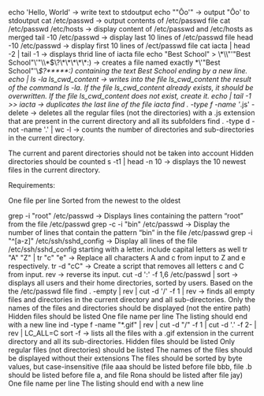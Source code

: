 echo 'Hello, World' -> write text to stdoutput
echo "\"Ôo'" -> output "Ôo' to stdoutput
cat /etc/passwd -> output contents of /etc/passwd file
cat /etc/passwd /etc/hosts -> display content of /etc/passwd and /etc/hosts as merged
tail -10 /etc/passwd -> display last 10 lines of /etc/passwd file
head -10 /etc/passwd -> display first 10 lines of /ect/passwd file
cat iacta | head -2 | tail -1 -> displays thrid line of iacta file
echo "Best School" > \\\*\\\\"'\"Best School\"\\'"\\\\\*\$\\\?\\\*\\\*\\\*\\\*\\\*\:\) -> creates a file named exactly \*\\'"Best School"\'\\*$\?\*\*\*\*\*:) containing the text Best School ending by a new line.
echo | ls -la ls_cwd_content -> writes into the file ls_cwd_content the result of the command ls -la. If the file ls_cwd_content already exists, it should be overwritten. If the file ls_cwd_content does not exist, create it.
echo | tail -1 >> iacta -> duplicates the last line of the file iacta
find . -type f -name '*.js' -delete -> deletes all the regular files (not the directories) with a .js extension that are present in the current directory and all its subfolders
find . -type d -not -name '.' | wc -l -> counts the number of directories and sub-directories in the current directory.

The current and parent directories should not be taken into account
Hidden directories should be counted
s -t1 | head -n 10 -> displays the 10 newest files in the current directory.

Requirements:

One file per line
Sorted from the newest to the oldest

grep -i "root" /etc/passwd -> Displays lines containing the pattern “root” from the file /etc/passwd
grep -c -i "bin" /etc/passwd -> Display the number of lines that contain the pattern “bin” in the file /etc/passwd
grep -i "^[a-z]" /etc/ssh/sshd_config -> Display all lines of the file /etc/ssh/sshd_config starting with a letter.
include capital letters as well
tr "A" "Z" | tr "c" "e" -> Replace all characters A and c from input to Z and e respectively.
tr -d "cC" -> Create a script that removes all letters c and C from input.
rev -> reverse its input.
cut -d ':' -f 1,6 /etc/passwd | sort -> displays all users and their home directories, sorted by users.
Based on the the /etc/passwd file
find . -empty | rev | cut -d '/' -f 1 | rev -> finds all empty files and directories in the current directory and all sub-directories.
Only the names of the files and directories should be displayed (not the entire path)
Hidden files should be listed
One file name per line
The listing should end with a new line
ind -type f -name "*.gif" | rev | cut -d "/" -f 1 | cut -d '.' -f 2- | rev | LC_ALL=C sort -f
 -> lists all the files with a .gif extension in the current directory and all its sub-directories.
Hidden files should be listed
Only regular files (not directories) should be listed
The names of the files should be displayed without their extensions
The files should be sorted by byte values, but case-insensitive (file aaa should be listed before file bbb, file .b should be listed before file a, and file Rona should be listed after file jay)
One file name per line
The listing should end with a new line

